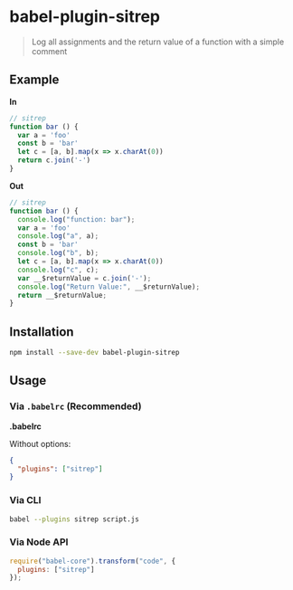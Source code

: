 # babel-plugin-sitrep

> Log all assignments and the return value of a function with a simple comment

## Example

**In**

```javascript
// sitrep
function bar () {
  var a = 'foo'
  const b = 'bar'
  let c = [a, b].map(x => x.charAt(0))
  return c.join('-')
}
```

**Out**

```javascript
// sitrep
function bar () {
  console.log("function: bar");
  var a = 'foo'
  console.log("a", a);
  const b = 'bar'
  console.log("b", b);
  let c = [a, b].map(x => x.charAt(0))
  console.log("c", c);
  var __$returnValue = c.join('-');
  console.log("Return Value:", __$returnValue);
  return __$returnValue;
}
```

## Installation

```sh
npm install --save-dev babel-plugin-sitrep
```

## Usage

### Via `.babelrc` (Recommended)

**.babelrc**

Without options:

```json
{
  "plugins": ["sitrep"]
}
```

### Via CLI

```sh
babel --plugins sitrep script.js
```

### Via Node API

```javascript
require("babel-core").transform("code", {
  plugins: ["sitrep"]
});
```
